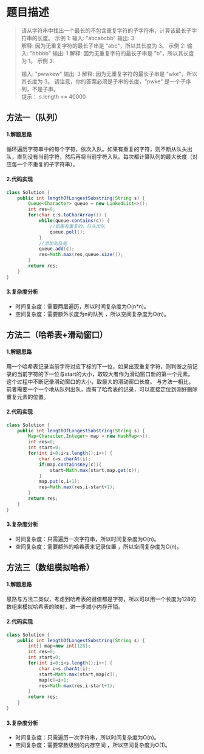 # 题目描述
> 请从字符串中找出一个最长的不包含重复字符的子字符串，计算该最长子字符串的长度。
> 示例 1:
> 输入: "abcabcbb" 
> 输出: 3  
> 解释: 因为无重复字符的最长子串是 "abc"，所以其长度为 3。 示例 2:
> 输入: "bbbbb" 
> 输出: 1 
> 解释: 因为无重复字符的最长子串是 "b"，所以其长度为 1。 示例 3:
>
> 输入: "pwwkew" 
> 输出: 3 
> 解释: 因为无重复字符的最长子串是 "wke"，所以其长度为 3。
> 请注意，你的答案必须是子串的长度，"pwke" 是一个子序列，不是子串。  
> 提示：
> s.length <= 40000

## 方法一（队列）
#### 1.解题思路
循环遍历字符串中的每个字符，依次入队。如果有重复的字符，则不断从队头出队，直到没有当前字符，然后再将当前字符入队。每次都计算队列的最大长度（对应每一个不重复的子字符串）。
#### 2.代码实现
```java
class Solution {
    public int lengthOfLongestSubstring(String s) {
        Queue<Character> queue = new LinkedList<>();
        int res=0;
        for(char c:s.toCharArray()) {
            while(queue.contains(c)) {
                //如果有重复的，队头出队
                queue.poll();
            }
            //添加到队尾
            queue.add(c);
            res=Math.max(res,queue.size());
        }
        return res;
    }
}
```
#### 3.复杂度分析
 - 时间复杂度：需要两层遍历，所以时间复杂度为O(n\*n)。
 - 空间复杂度：需要额外长度为n的队列 ，所以空间复杂度为O(n)。

## 方法二（哈希表+滑动窗口）
#### 1.解题思路
用一个哈希表记录当前字符对应下标的下一位，如果出现重复字符，则判断之前记录的当前字符的下一位与start的大小，取较大者作为滑动窗口新的第一个元素。这个过程中不断记录滑动窗口的大小，取最大的滑动窗口长度。
与方法一相比，前者需要一个一个地从队列出队，而有了哈希表的记录，可以直接定位到刚好删除重复元素的位置。
#### 2.代码实现
```java
class Solution {
    public int lengthOfLongestSubstring(String s) {
        Map<Character,Integer> map = new HashMap<>();
        int res=0;
        int start=0;
        for(int i=0;i<s.length();i++) {
            char c=s.charAt(i);
            if(map.containsKey(c)){
                start=Math.max(start,map.get(c));
            }
            map.put(c,i+1);
            res=Math.max(res,i-start+1);
        }
        return res;
    }
}
```
#### 3.复杂度分析
 - 时间复杂度：只需遍历一次字符串，所以时间复杂度为O(n)。
 - 空间复杂度：需要额外的哈希表来记录位置 ，所以空间复杂度为O(n)。

## 方法三（数组模拟哈希）
#### 1.解题思路
思路与方法二类似，考虑到哈希表的键值都是字符，所以可以用一个长度为128的数组来模拟哈希表的映射，进一步减小内存开销。
#### 2.代码实现
```java
class Solution {
    public int lengthOfLongestSubstring(String s) {
        int[] map=new int[128];
        int res=0;
        int start=0;
        for(int i=0;i<s.length();i++) {
            char c=s.charAt(i);
            start=Math.max(start,map[c]);
            map[c]=i+1;
            res=Math.max(res,i-start+1);
        }
        return res;
    }
}
```
#### 3.复杂度分析
 - 时间复杂度：只需遍历一次字符串，所以时间复杂度为O(n)。
 - 空间复杂度：需要常数级别的内存空间 ，所以空间复杂度为O(1)。

